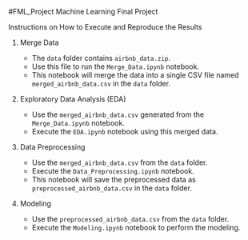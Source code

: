 #FML_Project
Machine Learning Final Project 

Instructions on How to Execute and Reproduce the Results

1. Merge Data
   - The `data` folder contains `airbnb_data.zip`.
   - Use this file to run the `Merge_Data.ipynb` notebook.
   - This notebook will merge the data into a single CSV file named `merged_airbnb_data.csv` in the `data` folder.
2. Exploratory Data Analysis (EDA)
   - Use the `merged_airbnb_data.csv` generated from the `Merge_Data.ipynb` notebook.
   - Execute the `EDA.ipynb` notebook using this merged data.

3. Data Preprocessing
   - Use the `merged_airbnb_data.csv` from the `data` folder.
   - Execute the `Data_Preprocessing.ipynb` notebook.
   - This notebook will save the preprocessed data as `preprocessed_airbnb_data.csv` in the `data` folder.
   
4. Modeling
   - Use the `preprocessed_airbnb_data.csv` from the `data` folder.
   - Execute the `Modeling.ipynb` notebook to perform the modeling.
